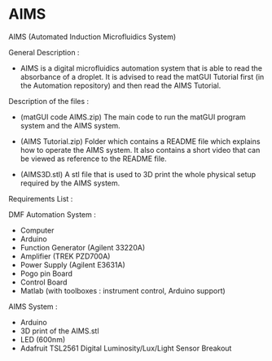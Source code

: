# AIMS
AIMS (Automated Induction Microfluidics System)

General Description : 
- AIMS is a digital microfluidics automation system that is able to read 
the absorbance of a droplet. It is advised to read the matGUI Tutorial first (in the Automation repository)
and then read the AIMS Tutorial. 

Description of the files : 

- (matGUI code AIMS.zip) 
The main code to run the matGUI program
system and the AIMS system.

- (AIMS Tutorial.zip)
Folder which contains a README file which explains how to operate the AIMS 
system. It also contains a short video that can be viewed as reference to 
the README file. 

- (AIMS3D.stl)
A stl file that is used to 3D print the whole physical setup required 
by the AIMS system. 

Requirements List : 

DMF Automation System : 
- Computer 
- Arduino
- Function Generator (Agilent 33220A)
- Amplifier (TREK PZD700A)
- Power Supply (Agilent E3631A)
- Pogo pin Board
- Control Board
- Matlab (with toolboxes : instrument control, Arduino support)

AIMS System :
- Arduino
- 3D print of the AIMS.stl
- LED (600nm)
- Adafruit TSL2561 Digital Luminosity/Lux/Light Sensor Breakout


